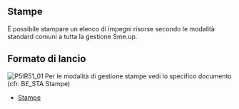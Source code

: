 ## Stampe
È possibile stampare un elenco di impegni risorse secondo le modalità standard comuni a tutta la gestione Sme.up.
## Formato di lancio
![P5IR51_01](http://doc.smeup.com/immagini/MBDOC_OGG-P_P5IR51/P5IR51_01.png)
Per le modalità di gestione stampe vedi lo specifico documento (cfr. B£_STA Stampe)
- [Stampe](Sorgenti/DOC_OPE/TA/B£AMO/B£_STA)

